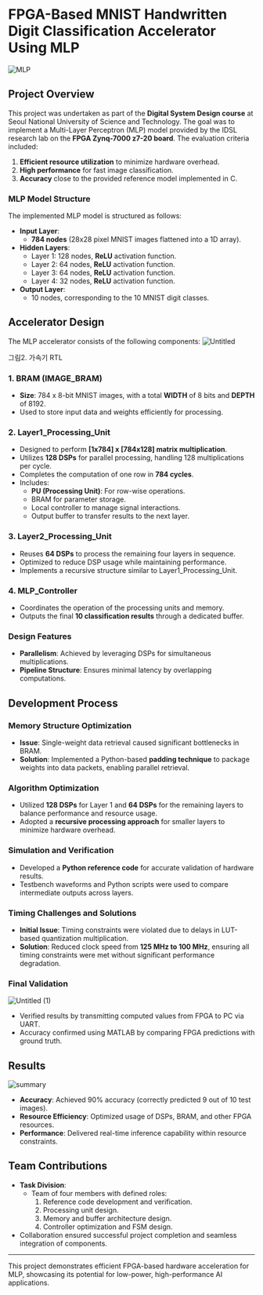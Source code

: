 # FPGA-Based MNIST Handwritten Digit Classification Accelerator Using MLP
![MLP](https://github.com/user-attachments/assets/e6964174-bec4-47bf-b93e-2c5b42ebac57)

## Project Overview
This project was undertaken as part of the **Digital System Design course** at Seoul National University of Science and Technology. The goal was to implement a Multi-Layer Perceptron (MLP) model provided by the IDSL research lab on the **FPGA Zynq-7000 z7-20 board**. The evaluation criteria included:

1. **Efficient resource utilization** to minimize hardware overhead.
2. **High performance** for fast image classification.
3. **Accuracy** close to the provided reference model implemented in C.

### MLP Model Structure
The implemented MLP model is structured as follows:
- **Input Layer**: 
  - **784 nodes** (28x28 pixel MNIST images flattened into a 1D array).
- **Hidden Layers**:
  - Layer 1: 128 nodes, **ReLU** activation function.
  - Layer 2: 64 nodes, **ReLU** activation function.
  - Layer 3: 64 nodes, **ReLU** activation function.
  - Layer 4: 32 nodes, **ReLU** activation function.
- **Output Layer**:
  - 10 nodes, corresponding to the 10 MNIST digit classes.

## Accelerator Design
The MLP accelerator consists of the following components:
![Untitled](https://github.com/user-attachments/assets/43e39753-e94a-4e4c-ad95-495643ef2ab2)


그림2. 가속기 RTL
### 1. BRAM (IMAGE_BRAM)
- **Size**: 784 x 8-bit MNIST images, with a total **WIDTH** of 8 bits and **DEPTH** of 8192.
- Used to store input data and weights efficiently for processing.

### 2. Layer1_Processing_Unit
- Designed to perform **[1x784] x [784x128] matrix multiplication**.
- Utilizes **128 DSPs** for parallel processing, handling 128 multiplications per cycle.
- Completes the computation of one row in **784 cycles**.
- Includes:
  - **PU (Processing Unit)**: For row-wise operations.
  - BRAM for parameter storage.
  - Local controller to manage signal interactions.
  - Output buffer to transfer results to the next layer.

### 3. Layer2_Processing_Unit
- Reuses **64 DSPs** to process the remaining four layers in sequence.
- Optimized to reduce DSP usage while maintaining performance.
- Implements a recursive structure similar to Layer1_Processing_Unit.

### 4. MLP_Controller
- Coordinates the operation of the processing units and memory.
- Outputs the final **10 classification results** through a dedicated buffer.

### Design Features
- **Parallelism**: Achieved by leveraging DSPs for simultaneous multiplications.
- **Pipeline Structure**: Ensures minimal latency by overlapping computations.

## Development Process
### Memory Structure Optimization
- **Issue**: Single-weight data retrieval caused significant bottlenecks in BRAM.
- **Solution**: Implemented a Python-based **padding technique** to package weights into data packets, enabling parallel retrieval.

### Algorithm Optimization
- Utilized **128 DSPs** for Layer 1 and **64 DSPs** for the remaining layers to balance performance and resource usage.
- Adopted a **recursive processing approach** for smaller layers to minimize hardware overhead.

### Simulation and Verification
- Developed a **Python reference code** for accurate validation of hardware results.
- Testbench waveforms and Python scripts were used to compare intermediate outputs across layers.

### Timing Challenges and Solutions
- **Initial Issue**: Timing constraints were violated due to delays in LUT-based quantization multiplication.
- **Solution**: Reduced clock speed from **125 MHz to 100 MHz**, ensuring all timing constraints were met without significant performance degradation.

### Final Validation
![Untitled (1)](https://github.com/user-attachments/assets/f15b576e-2b00-4b8a-93f2-5bb80cde56ae)
- Verified results by transmitting computed values from FPGA to PC via UART.
- Accuracy confirmed using MATLAB by comparing FPGA predictions with ground truth.


## Results
![summary](https://github.com/user-attachments/assets/0c181ba4-7278-46cb-9842-c84e4fa62c1d)

- **Accuracy**: Achieved 90% accuracy (correctly predicted 9 out of 10 test images).
- **Resource Efficiency**: Optimized usage of DSPs, BRAM, and other FPGA resources.
- **Performance**: Delivered real-time inference capability within resource constraints.

## Team Contributions
- **Task Division**:
  - Team of four members with defined roles:
    1. Reference code development and verification.
    2. Processing unit design.
    3. Memory and buffer architecture design.
    4. Controller optimization and FSM design.
- Collaboration ensured successful project completion and seamless integration of components.

---
This project demonstrates efficient FPGA-based hardware acceleration for MLP, showcasing its potential for low-power, high-performance AI applications.
